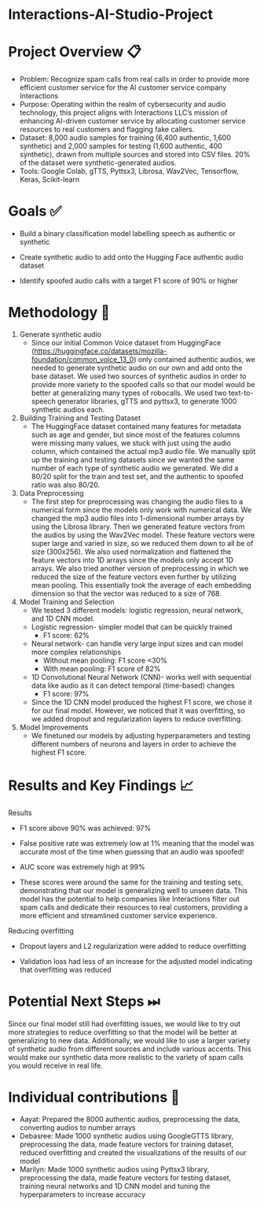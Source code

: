 # Interactions-AI-Studio-Project

# Project Overview 📋
* Problem: Recognize spam calls from real calls in order to provide more efficient customer service for the AI customer service company Interactions
* Purpose: Operating within the realm of cybersecurity and audio technology, this project aligns with Interactions LLC’s mission of enhancing AI-driven customer service by allocating customer service resources to real customers and flagging fake callers.
* Dataset: 8,000 audio samples for training (6,400 authentic, 1,600 synthetic) and 2,000 samples for testing (1,600 authentic, 400 synthetic), drawn from multiple sources and stored into CSV files. 20% of the dataset were synthetic-generated audios.
* Tools: Google Colab, gTTS, Pyttsx3, Librosa, Wav2Vec, Tensorflow, Keras, Scikit-learn

# Goals ✅
* Build a binary classification model labelling speech as authentic or synthetic 

* Create synthetic audio to add onto the Hugging Face authentic audio dataset

* Identify spoofed audio calls with a target F1 score of 90% or higher

# Methodology 📌
1. Generate synthetic audio
   * Since our initial Common Voice dataset from HuggingFace (https://huggingface.co/datasets/mozilla-foundation/common_voice_13_0) only contained authentic audios, we needed to generate synthetic audio on our own and add onto the base dataset. We used two sources of synthetic audios in order to provide more variety to the spoofed calls so that our model would be better at generalizing many types of robocalls. We used two text-to-speech generator libraries, gTTS and pyttsx3, to generate 1000 synthetic audios each. 
2. Building Training and Testing Dataset
   * The HuggingFace dataset contained many features for metadata such as age and gender, but since most of the features columns were missing many values, we stuck with just using the audio column, which contained the actual mp3 audio file. We manually split up the training and testing datasets since we wanted the same number of each type of synthetic audio we generated. We did a 80/20 split for the train and test set, and the authentic to spoofed ratio was also 80/20. 
3. Data Preprocessing
   * The first step for preprocessing was changing the audio files to a numerical form since the models only work with numerical data. We changed the mp3 audio files into 1-dimensional number arrays by using the Librosa library. Then we generated feature vectors from the audios by using the Wav2Vec model. These feature vectors were super large and varied in size, so we reduced them down to all be of size (300x256). We also used normalization and flattened the feature vectors into 1D arrays since the models only accept 1D arrays. We also tried another version of preprocessing in which we reduced the size of the feature vectors even further by utilizing mean pooling. This essentially took the average of each embedding dimension so that the vector was reduced to a size of 768.
4. Model Training and Selection
   * We tested 3 different models: logistic regression, neural network, and 1D CNN model.
   * Logistic regression- simpler model that can be quickly trained
     * F1 score: 62%
   * Neural network- can handle very large input sizes and can model more complex relationships
     * Without mean pooling: F1 score <30%
     * With mean pooling: F1 score of 82%
   * 1D Convolutional Neural Network (CNN)- works well with sequential data like audio as it can detect temporal (time-based) changes
     * F1 score: 97%
   * Since the 1D CNN model produced the highest F1 score, we chose it for our final model. However, we noticed that it was overfitting, so we added dropout and regularization layers to reduce overfitting. 
5. Model Improvements
   * We finetuned our models by adjusting hyperparameters and testing different numbers of neurons and layers in order to achieve the highest F1 score.

# Results and Key Findings 📈
Results

* F1 score above 90% was achieved: 97%

* False positive rate was extremely low at 1% meaning that the model was accurate most of the time when guessing that an audio was spoofed!

* AUC score was extremely high at 99%
  
* These scores were around the same for the training and testing sets, demonstrating that our model is generalizing well to unseen data. This model has the potential to help companies like Interactions filter out spam calls and dedicate their resources to real customers, providing a more efficient and streamlined customer service experience.


Reducing overfitting

* Dropout layers and L2 regularization were added to reduce overfitting

* Validation loss had less of an increase for the adjusted model indicating that overfitting was reduced 

# Potential Next Steps ⏭
Since our final model still had overfitting issues, we would like to try out more strategies to reduce overfitting so that the model will be better at generalizing to new data. 
Additionally, we would like to use a larger variety of synthetic audio from different sources and include various accents. This would make our synthetic data more realistic to the variety of spam calls you would receive in real life. 

# Individual contributions 🚀
* Aayat: Prepared the 8000 authentic audios, preprocessing the data, converting audios to number arrays 
* Debasree: Made 1000 synthetic audios using GoogleGTTS library, preprocessing the data, made feature vectors for training dataset, reduced overfitting and created the visualizations of the results of our model
* Marilyn: Made 1000 synthetic audios using Pyttsx3 library, preprocessing the data,  made feature vectors for testing dataset, training neural networks and 1D CNN model and tuning the hyperparameters to increase accuracy
